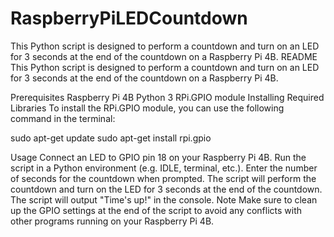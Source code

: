 # RaspberryPiLEDCountdown
This Python script is designed to perform a countdown and turn on an LED for 3 seconds at the end of the countdown on a Raspberry Pi 4B.
README
This Python script is designed to perform a countdown and turn on an LED for 3 seconds at the end of the countdown on a Raspberry Pi 4B.

Prerequisites
Raspberry Pi 4B
Python 3
RPi.GPIO module
Installing Required Libraries
To install the RPi.GPIO module, you can use the following command in the terminal:


sudo apt-get update
sudo apt-get install rpi.gpio

Usage
Connect an LED to GPIO pin 18 on your Raspberry Pi 4B.
Run the script in a Python environment (e.g. IDLE, terminal, etc.).
Enter the number of seconds for the countdown when prompted.
The script will perform the countdown and turn on the LED for 3 seconds at the end of the countdown.
The script will output "Time's up!" in the console.
Note
Make sure to clean up the GPIO settings at the end of the script to avoid any conflicts with other programs running on your Raspberry Pi 4B.
